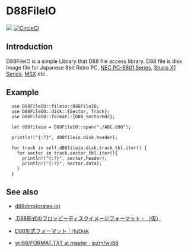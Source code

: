 D88FileIO
=======
![](https://github.com/ORYZAPAO/d88dmp/workflows/Rust/badge.svg)
[![CircleCI](https://circleci.com/gh/ORYZAPAO/d88dmp/tree/main.svg?style=svg)](https://circleci.com/gh/ORYZAPAO/d88dmp/tree/main)


Introduction
-----------
D88FileIO is a simple Library that D88 file access library.
D88 file is disk Image file for Japanese 8bit Retro PC, [NEC PC-8801 Series](https://en.wikipedia.org/wiki/PC-8800_series), [Sharp X1 Series](https://en.wikipedia.org/wiki/Sharp_X1), [MSX](https://en.wikipedia.org/wiki/MSX) etc..

Example
-----------
```
  use D88FileIO::fileio::D88FileIO;
  use D88FileIO::disk::{Sector, Track};
  use D88FileIO::format::{D88_SectorHdr};

  let d88fileio = D88FileIO::open("./ABC.d88");
  
  println!("{:?}", d88fileio.disk.header);

  for track in self.d88fileio.disk.track_tbl.iter() {
    for sector in track.sector_tbl.iter(){
      println!("{:?}", sector.header);
      println!("{:?}", sector.data);
    }
  }

```

See also
---------------------
+ [d88dmp(crates.io)](https://crates.io/crates/d88dmp)

+ [.D88形式のフロッピーディスクイメージフォーマット - （仮）](https://gra4.hatenadiary.jp/entry/20171108/1510096429)
+ [D88形式フォーマット | HuDisk](https://boukichi.github.io/HuDisk/DISK.html)
+ [wii88/FORMAT.TXT at master · jpzm/wii88](https://github.com/jpzm/wii88/blob/master/document/FORMAT.TXT)
